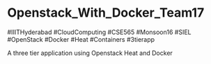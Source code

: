 # Openstack_With_Docker_Team17

#IIITHyderabad #CloudComputing #CSE565 #Monsoon16 #SIEL #OpenStack #Docker #Heat #Containers #3tierapp

A three tier application using Openstack Heat and Docker


